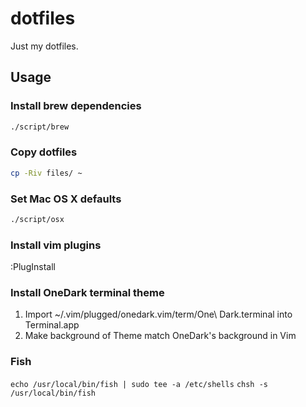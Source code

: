 # dotfiles
Just my dotfiles.

## Usage
### Install brew dependencies
```sh
./script/brew
```

### Copy dotfiles
```sh
cp -Riv files/ ~
```

### Set Mac OS X defaults
```sh
./script/osx
```

### Install vim plugins
:PlugInstall

### Install OneDark terminal theme
1. Import ~/.vim/plugged/onedark.vim/term/One\ Dark.terminal into Terminal.app
2. Make background of Theme match OneDark's background in Vim

### Fish
`echo /usr/local/bin/fish | sudo tee -a /etc/shells`
`chsh -s /usr/local/bin/fish`
